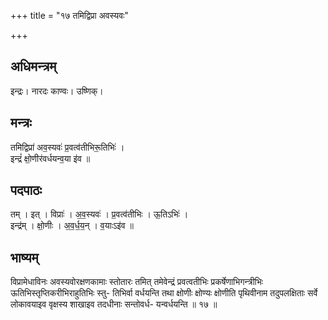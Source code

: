 +++
title = "१७ तमिद्विप्रा अवस्यवः"

+++
## अधिमन्त्रम्
इन्द्रः। नारदः काण्वः। उष्णिक्।

## मन्त्रः
तमिद्विप्रा॑ अव॒स्यवः॑ प्र॒वत्व॑तीभिरू॒तिभिः॑ ।  
इन्द्रं॑ क्षो॒णीर॑वर्धयन्व॒या इ॑व ॥

## पदपाठः
तम् । इत् । विप्राः॑ । अ॒व॒स्यवः॑ । प्र॒वत्व॑तीभिः । ऊ॒तिऽभिः॑ ।  
इन्द्र॑म् । क्षो॒णीः । अ॒व॒र्ध॒य॒न् । व॒याःऽइ॑व ॥

## भाष्यम्
विप्रामेधाविनः अवस्यवोरक्षणकामाः स्तोतारः तमित् तमेवेन्द्रं प्रवत्वतीभिः प्रकर्षेणाभिगन्त्रीभिः ऊतिभिस्तृप्तिकरीभिराहुतिभिः स्तु- तिभिर्वा वर्धयन्ति तथा क्षोणीः क्षोण्यः क्षोणीति पृथिवीनाम तदुपलक्षिताः सर्वे लोकावयाइव वृक्षस्य शाखाइव तदधीनाः सन्तोवर्ध- यन्वर्धयन्ति ॥ १७ ॥